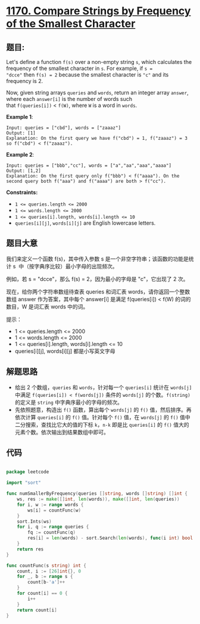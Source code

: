 # [1170. Compare Strings by Frequency of the Smallest Character](https://leetcode.com/problems/compare-strings-by-frequency-of-the-smallest-character/)

## 题目:

Let's define a function `f(s)` over a non-empty string `s`, which calculates the frequency of the smallest character in `s`. For example, if `s = "dcce"` then `f(s) = 2` because the smallest character is `"c"` and its frequency is 2.

Now, given string arrays `queries` and `words`, return an integer array `answer`, where each `answer[i]` is the number of words such that `f(queries[i])` < `f(W)`, where `W` is a word in `words`.

**Example 1**:

    Input: queries = ["cbd"], words = ["zaaaz"]
    Output: [1]
    Explanation: On the first query we have f("cbd") = 1, f("zaaaz") = 3 so f("cbd") < f("zaaaz").

**Example 2**:

    Input: queries = ["bbb","cc"], words = ["a","aa","aaa","aaaa"]
    Output: [1,2]
    Explanation: On the first query only f("bbb") < f("aaaa"). On the second query both f("aaa") and f("aaaa") are both > f("cc").

**Constraints:**

- `1 <= queries.length <= 2000`
- `1 <= words.length <= 2000`
- `1 <= queries[i].length, words[i].length <= 10`
- `queries[i][j]`, `words[i][j]` are English lowercase letters.


## 题目大意


我们来定义一个函数 f(s)，其中传入参数 s 是一个非空字符串；该函数的功能是统计 s  中（按字典序比较）最小字母的出现频次。

例如，若 s = "dcce"，那么 f(s) = 2，因为最小的字母是 "c"，它出现了 2 次。

现在，给你两个字符串数组待查表 queries 和词汇表 words，请你返回一个整数数组 answer 作为答案，其中每个 answer[i] 是满足 f(queries[i]) < f(W) 的词的数目，W 是词汇表 words 中的词。

提示：

- 1 <= queries.length <= 2000
- 1 <= words.length <= 2000
- 1 <= queries[i].length, words[i].length <= 10
- queries[i][j], words[i][j] 都是小写英文字母




## 解题思路

- 给出 2 个数组，`queries` 和 `words`，针对每一个 `queries[i]` 统计在 `words[j]` 中满足 `f(queries[i]) < f(words[j])` 条件的 `words[j]` 的个数。`f(string)` 的定义是 `string` 中字典序最小的字母的频次。
- 先依照题意，构造出 `f()` 函数，算出每个 `words[j]` 的 `f()` 值，然后排序。再依次计算 `queries[i]` 的 `f()` 值。针对每个 `f()` 值，在 `words[j]` 的 `f()` 值中二分搜索，查找比它大的值的下标 `k`，`n-k` 即是比 `queries[i]` 的 `f()` 值大的元素个数。依次输出到结果数组中即可。


## 代码

```go

package leetcode

import "sort"

func numSmallerByFrequency(queries []string, words []string) []int {
	ws, res := make([]int, len(words)), make([]int, len(queries))
	for i, w := range words {
		ws[i] = countFunc(w)
	}
	sort.Ints(ws)
	for i, q := range queries {
		fq := countFunc(q)
		res[i] = len(words) - sort.Search(len(words), func(i int) bool { return fq < ws[i] })
	}
	return res
}

func countFunc(s string) int {
	count, i := [26]int{}, 0
	for _, b := range s {
		count[b-'a']++
	}
	for count[i] == 0 {
		i++
	}
	return count[i]
}

```